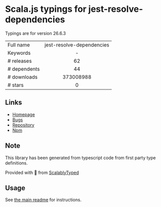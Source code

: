 
# Scala.js typings for jest-resolve-dependencies

Typings are for version 26.6.3



|                    |                 |
| ------------------ | :-------------: |
| Full name          | jest-resolve-dependencies |
| Keywords           | - |
| # releases         | 62 |
| # dependents       | 44 |
| # downloads        | 373008988 |
| # stars            | 0 |

## Links
- [Homepage](https://github.com/facebook/jest#readme)
- [Bugs](https://github.com/facebook/jest/issues)
- [Repository](https://github.com/facebook/jest)
- [Npm](https://www.npmjs.com/package/jest-resolve-dependencies)
    


## Note
This library has been generated from typescript code from first party type definitions.

Provided with :purple_heart: from [ScalablyTyped](https://github.com/oyvindberg/ScalablyTyped)

## Usage
See [the main readme](../../readme.md) for instructions.


